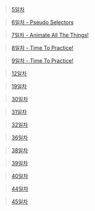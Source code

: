 > [5일차](https://replit.com/@moko0428/leejuny0)

> [6일차 - Pseudo Selectors](https://replit.com/@moko0428/leejuny0nomad6)

> [7일차 - Animate All The Things!](https://replit.com/@moko0428/mokonomad7)

> [8일차 - Time To Practice!](https://replit.com/@moko0428/mokonomad8)

> [9일차 - Time To Practice!](https://replit.com/@moko0428/mokonomad8)

> [12일차](https://replit.com/@moko0428/moko12)

> [19일차](https://codesandbox.io/s/nomad-moko-19-2tn5k3?file=/src/index.js)

> [30일차](https://codesandbox.io/s/nomad-study-express-30-moko-l59d8r)

> [31일차](https://codesandbox.io/s/nomad-study-middleware-31-7hdhc2?file=/src/server.js)

> [32일차](https://codesandbox.io/s/nomad-study-moko-32-8gvsc7)

> [36일차](https://codesandbox.io/s/nomad-study-36-7vd5dn?file=/src/index.js)

> [38일차](https://codesandbox.io/s/nomad-challenge-moko-38-ffyv62)

> [39일차](https://codesandbox.io/s/nomad-challenge-39-mc26sf)

> [40일차](https://codesandbox.io/s/a10blueprint-forked-rth5d9?file=/src/models/Movie.js)

> [44일차](https://codesandbox.io/s/nomad-challenge-44-moko-hmtj7c)

> [45일차](https://codesandbox.io/p/sandbox/a13blueprint-forked-5w4tgg?file=/src/userController.js:18,29)

